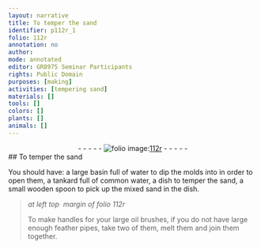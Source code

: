 ```yaml
---
layout: narrative
title: To temper the sand
identifier: p112r_1
folio: 112r
annotation: no
author:
mode: annotated
editor: GR8975 Seminar Participants
rights: Public Domain
purposes: [making]
activities: [tempering sand]
materials: []
tools: []
colors: []
plants: []
animals: []
---
```


 <div class="folio" align="center">- - - - - <a href="http://gallica.bnf.fr/ark:/12148/btv1b10500001g/f229.image" target="_blank"><img src="https://cu-mkp.github.io/GR8975-edition/assets/photo-icon.png" alt="folio image: " style="display:inline-block; margin-bottom:-3px;"/>112r</a> - - - - - </div>  <span class="activity"></span> 
## To temper the sand

 
You should have: a large basin full of water to dip the molds into in order to open them, a tankard full of common water, a dish to temper the sand, a small wooden spoon to pick up the mixed sand in the dish.
 
> *at left top  margin of folio 112r*
> 
> To make handles for your large oil brushes, if you do not have large enough feather pipes, take two of them, melt them and join them together.
 <span class="figure"></span> 